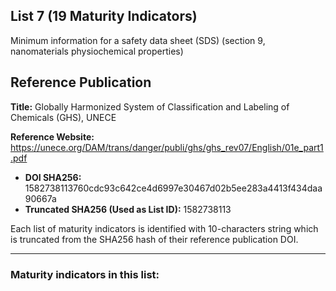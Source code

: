 ## List 7 (19 Maturity Indicators)

Minimum information for a safety data sheet (SDS) (section 9, nanomaterials physiochemical properties)

## Reference Publication

**Title:** Globally Harmonized System of Classification and Labeling of Chemicals (GHS), UNECE

**Reference Website:** https://unece.org/DAM/trans/danger/publi/ghs/ghs_rev07/English/01e_part1.pdf

* **DOI SHA256:** 1582738113760cdc93c642ce4d6997e30467d02b5ee283a4413f434daa90667a
* **Truncated SHA256 (Used as List ID):** 1582738113

Each list of maturity indicators is identified with 10-characters string which is truncated from the SHA256 hash of their reference publication DOI.

--------------------

### Maturity indicators in this list:

